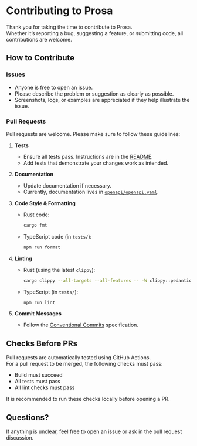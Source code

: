 # Contributing to Prosa

Thank you for taking the time to contribute to Prosa.  
Whether it’s reporting a bug, suggesting a feature, or submitting code, all contributions are welcome.

## How to Contribute

### Issues

- Anyone is free to open an issue.
- Please describe the problem or suggestion as clearly as possible.
- Screenshots, logs, or examples are appreciated if they help illustrate the issue.

### Pull Requests

Pull requests are welcome. Please make sure to follow these guidelines:

1. **Tests**
   - Ensure all tests pass. Instructions are in the [README](./README.md).
   - Add tests that demonstrate your changes work as intended.

2. **Documentation**
   - Update documentation if necessary.  
   - Currently, documentation lives in [`openapi/openapi.yaml`](./openapi/openapi.yaml).

3. **Code Style & Formatting**
   - Rust code:  

     ```bash
     cargo fmt
     ```

   - TypeScript code (in `tests/`):  

     ```bash
     npm run format
     ```

4. **Linting**
   - Rust (using the latest `clippy`):  

     ```bash
     cargo clippy --all-targets --all-features -- -W clippy::pedantic -D warnings
     ```

   - TypeScript (in `tests/`):  

     ```bash
     npm run lint
     ```

5. **Commit Messages**
   - Follow the [Conventional Commits](https://www.conventionalcommits.org/en/v1.0.0/) specification.

## Checks Before PRs

Pull requests are automatically tested using GitHub Actions.  
For a pull request to be merged, the following checks must pass:

- Build must succeed
- All tests must pass
- All lint checks must pass

It is recommended to run these checks locally before opening a PR.

## Questions?

If anything is unclear, feel free to open an issue or ask in the pull request discussion.  
